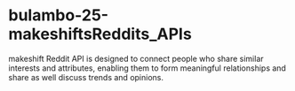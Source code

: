 # bulambo-25-makeshiftsReddits_APIs
makeshift Reddit API is designed to connect people who share similar interests and attributes, enabling them to form meaningful relationships and share as well discuss trends and opinions.
